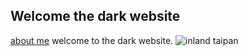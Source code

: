 ## Welcome the dark website 
[about me](about.md)
welcome to the dark website.
![inland taipan](http://digitalmode.net/wp-content/uploads/2016/12/Inland-Taipan.png)

